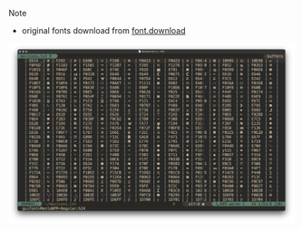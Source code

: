 
> [!NOTE]
> - original fonts download from [font.download](https://font.download/font/menlo)

![MenloNFM-Regular](./MenloNFM-Regular.png)
